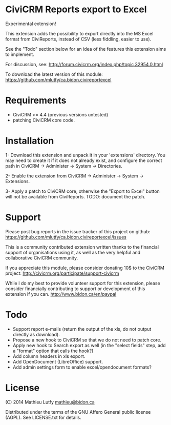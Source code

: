 CiviCRM Reports export to Excel
===============================

Experimental extension!

This extension adds the possibility to export directly into the MS Excel
format from CiviReports, instead of CSV (less fiddling, easier to use).

See the "Todo" section below for an idea of the features this extension
aims to implement.

For discussion, see: http://forum.civicrm.org/index.php/topic,32954.0.html

To download the latest version of this module:
https://github.com/mlutfy/ca.bidon.civireportexcel

Requirements
============

- CiviCRM >= 4.4 (previous versions untested)
- patching CiviCRM core code.

Installation
============

1- Download this extension and unpack it in your 'extensions' directory.
   You may need to create it if it does not already exist, and configure
   the correct path in CiviCRM -> Administer -> System -> Directories.

2- Enable the extension from CiviCRM -> Administer -> System -> Extensions.

3- Apply a patch to CiviCRM core, otherwise the "Export to Excel" button will
   not be available from CiviReports. TODO: document the patch.

Support
=======

Please post bug reports in the issue tracker of this project on github:
https://github.com/mlutfy/ca.bidon.civireportexcel/issues

This is a community contributed extension written thanks to the financial
support of organisations using it, as well as the very helpful and collaborative
CiviCRM community.

If you appreciate this module, please consider donating 10$ to the CiviCRM project:
http://civicrm.org/participate/support-civicrm

While I do my best to provide volunteer support for this extension, please
consider financially contributing to support or development of this extension
if you can.
http://www.bidon.ca/en/paypal

Todo
====

* Support report e-mails (return the output of the xls, do not output directly as download).
* Propose a new hook to CiviCRM so that we do not need to patch core.
* Apply new hook to Search export as well (in the "select fields" step, add a "format" option that calls the hook?)
* Add column headers in xls export.
* Add OpenDocument (LibreOffice) support.
* Add admin settings form to enable excel/opendocument formats?

License
=======

(C) 2014 Mathieu Lutfy <mathieu@bidon.ca>

Distributed under the terms of the GNU Affero General public license (AGPL).
See LICENSE.txt for details.
